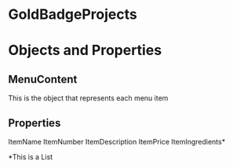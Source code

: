 # GoldBadgeProjects

# Objects and Properties

## MenuContent
This is the object that represents each menu item
## Properties
ItemName 
ItemNumber 
ItemDescription 
ItemPrice 
ItemIngredients*

*This is a List